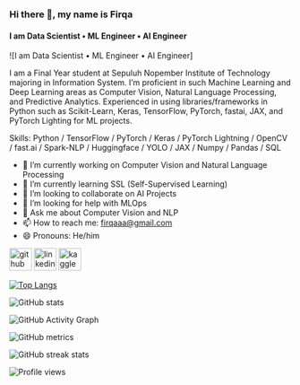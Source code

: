 ### Hi there 👋, my name is Firqa
#### I am Data Scientist • ML Engineer • AI Engineer
![I am Data Scientist • ML Engineer • AI Engineer]

I am a Final Year student at Sepuluh Nopember Institute of Technology majoring in Information System. I’m proficient in such Machine Learning and Deep Learning areas as Computer Vision, Natural Language Processing, and Predictive Analytics. Experienced in using libraries/frameworks in Python such as Scikit-Learn, Keras, TensorFlow, PyTorch, fastai, JAX, and PyTorch Lighting for ML projects.

Skills: Python / TensorFlow / PyTorch / Keras / PyTorch Lightning / OpenCV / fast.ai / Spark-NLP / Huggingface / YOLO / JAX / Numpy / Pandas / SQL 

- 🔭 I’m currently working on Computer Vision and Natural Language Processing 
- 🌱 I’m currently learning SSL (Self-Supervised Learning) 
- 👯 I’m looking to collaborate on AI Projects 
- 🤔 I’m looking for help with MLOps 
- 💬 Ask me about Computer Vision and NLP 
- 📫 How to reach me: firqaaa@gmail.com 
- 😄 Pronouns: He/him 


[<img src='https://cdn.jsdelivr.net/npm/simple-icons@3.0.1/icons/github.svg' alt='github' height='40'>](https://github.com/firqaaa)  [<img src='https://cdn.jsdelivr.net/npm/simple-icons@3.0.1/icons/linkedin.svg' alt='linkedin' height='40'>](https://www.linkedin.com/in/firqaana/)  [<img src='https://cdn.jsdelivr.net/npm/simple-icons@3.0.1/icons/kaggle.svg' alt='kaggle' height='40'>](https://www.kaggle.com/firqaaa)  

[![Top Langs](https://github-readme-stats.vercel.app/api/top-langs/?username=firqaaa)](https://github.com/anuraghazra/github-readme-stats)

![GitHub stats](https://github-readme-stats.vercel.app/api?username=firqaaa&show_icons=true)  

![GitHub Activity Graph](https://activity-graph.herokuapp.com/graph?username=firqaaa)  

![GitHub metrics](https://metrics.lecoq.io/firqaaa)  

![GitHub streak stats](https://github-readme-streak-stats.herokuapp.com/?user=firqaaa)  

![Profile views](https://gpvc.arturio.dev/firqaaa)  
